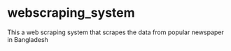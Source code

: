 # webscraping_system
This a web scraping system that scrapes the data from popular newspaper in Bangladesh
